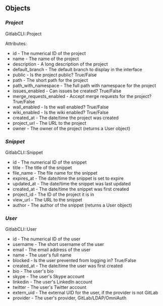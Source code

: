 ## Objects

### _Project_

GitlabCLI::Project

Attributes:

* id - The numerical ID of the project
* name - The name of the project
* description - A long description of the project
* default_branch - The default branch to display in the interface
* public - Is the project public? True/False
* path - The short path for the project
* path_with_namespace - The full path with namespace for the project
* issues_enabled - Can issues be created? True/False
* merge_requests_enabled - Accept merge requests for the project? True/False
* wall_enabled - Is the wall enabled? True/False
* wiki_enabled - Is the wiki enabled? True/False
* created_at - The date/time the project was created
* project_url - The URL to the project
* owner - The owner of the project (returns a User object)

### _Snippet_

GitlabCLI::Snippet

* id - The numerical ID of the snippet
* title - The title of the snippet
* file_name - The file name for the snippet
* expires_at - The date/time the snippet is set to expire
* updated_at - The date/time the snippet was last updated
* created_at - The date/time the snippet was first created
* project_id - The ID of the project it is in
* view_url - The URL to the snippet
* author - The author of the snippet (returns a User object)

### _User_

GitlabCLI::User

* id - The numerical ID of the user
* username - The short username of the user
* email - The email address of the user
* name - The user\'s full name
* blocked - Is the user prevented from logging in? True/False
* created_at - The date/time the user was first created
* bio - The user\'s bio
* skype - The user\'s Skype account
* linkedin - The user\'s LinkedIn account
* twitter - The user\'s Twitter account
* extern_uid - The external UID for the user, if the provider is not GitLab
* provider - The user\'s provider, GitLab/LDAP/OmniAuth
